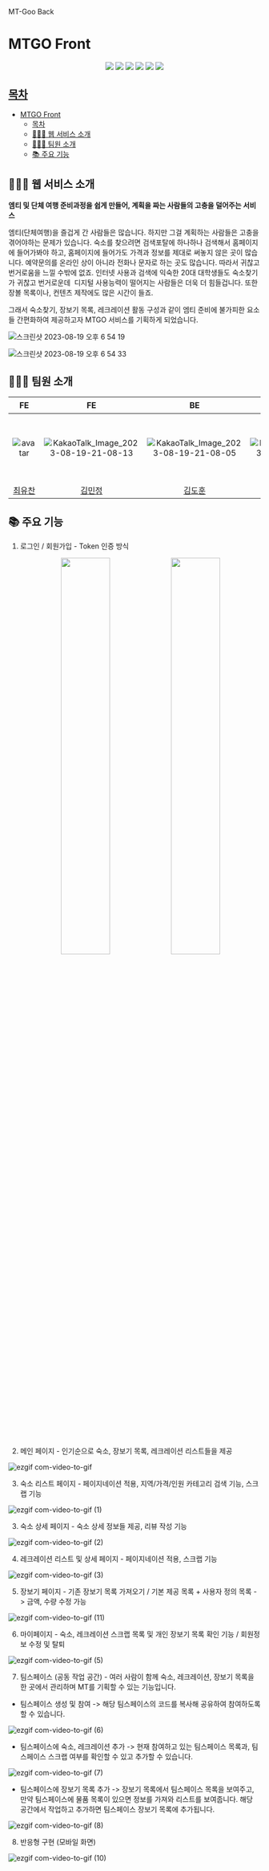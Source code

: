 MT-Goo Back
# MTGO Front

<div align=center>
    <img src="https://img.shields.io/badge/React-61DAFB?style=for-the-badge&logo=react&logoColor=black">
    <img src="https://img.shields.io/badge/React Query-FF4154?style=for-the-badge&logo=react-query&logoColor=white">
    <img src="https://img.shields.io/badge/Javascript-F7DF1E?style=for-the-badge&logo=javascript&logoColor=black">
    <img src="https://img.shields.io/badge/Netlify-00C7B7?style=for-the-badge&logo=netlify&logoColor=white"/>
    <img src="https://img.shields.io/badge/styled components-DB7093?style=for-the-badge&logo=styled-components&logoColor=white"/>
    <img src="https://img.shields.io/badge/github-181717?style=for-the-badge&logo=github&logoColor=white">
</div>

## [목차](#목차)

- [MTGO Front](#mtgo-front)
  - [목차](#목차)
  - [💁🏻‍♂ 웹 서비스 소개](#-웹-서비스-소개)
  - [🧑🏻‍💻 팀원 소개](#-팀원-소개)
  - [📚 주요 기능](#-주요-기능)

## 💁🏻‍♂ 웹 서비스 소개

**엠티 및 단체 여행 준비과정을 쉽게 만들어, 계획을 짜는 사람들의 고충을 덜어주는 서비스**

엠티(단체여행)을 즐겁게 간 사람들은 많습니다. 하지만 그걸 계획하는 사람들은 고충을 겪어야하는 문제가 있습니다.
숙소를 찾으려면 검색포탈에 하나하나 검색해서 홈페이지에 들어가봐야 하고, 홈페이지에 들어가도 가격과 정보를 제대로 써놓지 않은 곳이 많습니다. 예약문의를 온라인 상이 아니라 전화나 문자로 하는 곳도 많습니다. 따라서 귀찮고 번거로움을 느낄 수밖에 없죠.
인터넷 사용과 검색에 익숙한 20대 대학생들도 숙소찾기가 귀찮고 번거로운데  디지털 사용능력이 떨어지는 사람들은 더욱 더 힘들겁니다. 또한 장볼 목록이나, 컨텐츠 제작에도 많은 시간이 들죠.

그래서 숙소찾기, 장보기 목록, 레크레이션 활동 구성과 같이 엠티 준비에 불가피한 요소들 간편화하여 제공하고자 MTGO 서비스를 기획하게 되었습니다.

![스크린샷 2023-08-19 오후 6 54 19](https://github.com/MT-Go-likelion/MT-Go-front/assets/66055587/d036277d-1925-4e54-b1a6-608aea32caf9)

![스크린샷 2023-08-19 오후 6 54 33](https://github.com/MT-Go-likelion/MT-Go-front/assets/66055587/d0dccc29-d545-45f1-a08e-08c720f7adb8)

## 🧑🏻‍💻 팀원 소개

|                                                      FE                                                       |                                                                     FE                                                                     |                                                                     BE                                                                     |                                                                     BE                                                                     |                                                                    기획                                                                    |                                                                     디자인                                                                      |
| :-----------------------------------------------------------------------------------------------------------: | :----------------------------------------------------------------------------------------------------------------------------------------: | :----------------------------------------------------------------------------------------------------------------------------------------: | :----------------------------------------------------------------------------------------------------------------------------------------: | :----------------------------------------------------------------------------------------------------------------------------------------: | :---------------------------------------------------------------------------------------------------------------------------------------------: |
| ![avatar](https://github.com/MT-Go-likelion/MT-Go-front/assets/66055587/899e0a4c-dc3f-4225-a55c-2eb486c87da8) | ![KakaoTalk_Image_2023-08-19-21-08-13](https://github.com/MT-Go-likelion/MT-Go-front/assets/66055587/9cbc3538-a162-4f50-904e-4ed1e133e780) | ![KakaoTalk_Image_2023-08-19-21-08-05](https://github.com/MT-Go-likelion/MT-Go-front/assets/66055587/041760b1-13b0-40ef-a543-f119e5b019e3) | ![KakaoTalk_Image_2023-08-19-21-08-30](https://github.com/MT-Go-likelion/MT-Go-front/assets/66055587/3d3fa56d-0b59-47a8-813b-1c3fc0b65c6c) | ![KakaoTalk_Image_2023-08-19-21-08-26](https://github.com/MT-Go-likelion/MT-Go-front/assets/66055587/d2d7fd2e-7434-4777-a0b2-23f380cc157c) | ![스크린샷 2023-08-19 오후 9 10 39](https://github.com/MT-Go-likelion/MT-Go-front/assets/66055587/b0c738b7-52b2-485e-8794-2befd262e105) |
|                                <a href="https://github.com/cychann">최유찬</a>                                |                                             <a href="https://github.com/minjeoong">김민정</a>                                              |                                             <a href="https://github.com/eraser502">김도훈</a>                                              |                                              <a href="https://github.com/Kim-Yul">김유림</a>                                               |                                                                    남윤                                                                    |                                                                     문나라                                                                      |

## 📚 주요 기능

1. 로그인 / 회원가입 - Token 인증 방식
   <p align="center">
      <img src="https://github.com/MT-Go-likelion/MT-Go-front/assets/66055587/ad318587-12e1-4311-a21a-35731c2b7b94" align="center" width="45%">
       <img src="https://github.com/MT-Go-likelion/MT-Go-front/assets/66055587/ea7adecc-2f99-4b65-ac09-ed74e349f811"align="center"  width="45%">
   </p>

2. 메인 페이지 - 인기순으로 숙소, 장보기 목록, 레크레이션 리스트들을 제공

![ezgif com-video-to-gif](https://github.com/MT-Go-likelion/MT-Go-front/assets/66055587/b65328f2-4a64-462e-b4ce-95d116794b71)

3. 숙소 리스트 페이지 - 페이지네이션 적용, 지역/가격/인원 카테고리 검색 기능, 스크랩 기능

![ezgif com-video-to-gif (1)](https://github.com/MT-Go-likelion/MT-Go-front/assets/66055587/8db53828-1077-4f04-9f5c-b66d7cc5eb7e)

3. 숙소 상세 페이지 - 숙소 상세 정보들 제공, 리뷰 작성 기능

![ezgif com-video-to-gif (2)](https://github.com/MT-Go-likelion/MT-Go-front/assets/66055587/2d54cbc6-1a50-4678-a18f-93ff6e85ab7f)

4. 레크레이션 리스트 및 상세 페이지 - 페이지네이션 적용, 스크랩 기능

![ezgif com-video-to-gif (3)](https://github.com/MT-Go-likelion/MT-Go-front/assets/66055587/2565e549-574f-4421-b946-28f6651970d7)

5. 장보기 페이지 - 기존 장보기 목록 가져오기 / 기본 제공 목록 + 사용자 정의 목록 -> 금액, 수량 수정 가능

![ezgif com-video-to-gif (11)](https://github.com/MT-Go-likelion/MT-Go-front/assets/66055587/6249b00f-73cd-41fb-971b-a7d31d3ddd27)

6. 마이페이지 - 숙소, 레크레이션 스크랩 목록 및 개인 장보기 목록 확인 기능 / 회원정보 수정 및 탈퇴

![ezgif com-video-to-gif (5)](https://github.com/MT-Go-likelion/MT-Go-front/assets/66055587/58f2525d-d75f-461e-becf-77cd1e31f70c)

7. 팀스페이스 (공동 작업 공간) - 여러 사람이 함께 숙소, 레크레이션, 장보기 목록을 한 곳에서 관리하며 MT를 기획할 수 있는 기능입니다.

- 팀스페이스 생성 및 참여 -> 해당 팀스페이스의 코드를 복사해 공유하여 참여하도록 할 수 있습니다.

![ezgif com-video-to-gif (6)](https://github.com/MT-Go-likelion/MT-Go-front/assets/66055587/891bcc5a-3017-4a32-9935-d1c0b9eb9ded)

- 팀스페이스에 숙소, 레크레이션 추가 -> 현재 참여하고 있는 팀스페이스 목록과, 팀스페이스 스크랩 여부를 확인할 수 있고 추가할 수 있습니다.

![ezgif com-video-to-gif (7)](https://github.com/MT-Go-likelion/MT-Go-front/assets/66055587/e5454fa3-d352-4a2e-85c4-626ae1d847a6)

- 팀스페이스에 장보기 목록 추가 -> 장보기 목록에서 팀스페이스 목록을 보여주고, 만약 팀스페이스에 물품 목록이 있으면 정보를 가져와 리스트를 보여줍니다. 해당 공간에서 작업하고 추가하면 팀스페이스 장보기 목록에 추가됩니다.

![ezgif com-video-to-gif (8)](https://github.com/MT-Go-likelion/MT-Go-front/assets/66055587/8ff063d4-7578-441c-9aaa-f8d30199c13b)

8. 반응형 구현 (모바일 화면)

![ezgif com-video-to-gif (10)](https://github.com/MT-Go-likelion/MT-Go-front/assets/66055587/cefbb058-3f81-4600-9063-b26388fdd57b)
